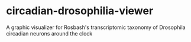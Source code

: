# circadian-drosophilia-viewer
A graphic visualizer for Rosbash's transcriptomic taxonomy of Drosophila circadian neurons around the clock
